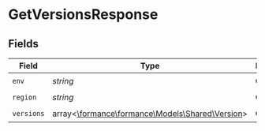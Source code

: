 # GetVersionsResponse


## Fields

| Field                                                                             | Type                                                                              | Required                                                                          | Description                                                                       |
| --------------------------------------------------------------------------------- | --------------------------------------------------------------------------------- | --------------------------------------------------------------------------------- | --------------------------------------------------------------------------------- |
| `env`                                                                             | *string*                                                                          | :heavy_check_mark:                                                                | N/A                                                                               |
| `region`                                                                          | *string*                                                                          | :heavy_check_mark:                                                                | N/A                                                                               |
| `versions`                                                                        | array<[\formance\formance\Models\Shared\Version](../../Models/Shared/Version.md)> | :heavy_check_mark:                                                                | N/A                                                                               |